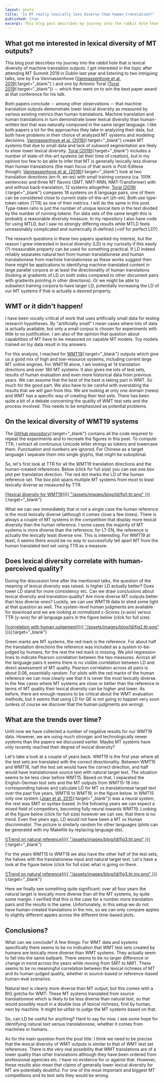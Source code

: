 ```yaml
---
layout: posts
title: "Is MT really lexically less diverse than human translation?"
published: true
excerpt: This blog post describes my journey into the rabbit hole that is lexical diversity of machine translation outputs. We take a look at lexical diversity of WMT19 systems and test sets.
---
```


## What got me interested in lexical diversity of MT outputs?

This blog post describes my journey into the rabbit hole that is lexical diversity of machine translation outputs. I got interested in the topic after attending MT Summit 2019 in Dublin last year and listening to two intriguing talks, one by Eva Vanmassenhove ([Vanmassenhove et al. 2019](https://www.aclweb.org/anthology/W19-6622/){:target="_blank"} ) and one by Antonio Toral ([Toral 2019](https://www.aclweb.org/anthology/W19-6627/){:target="_blank"})  -- which then went on to win the best paper award at that conference for his talk. 

Both papers conclude -- among other observations -- that machine translation outputs demonstrate lower lexical diversity as measured by various existing metrics than human translations. Machine translation and human translations in turn demonstrate lower lexical diversity than human-written text that was naturally composed in the same target language. I like both papers a lot for the approaches they take in analyzing their data, but both have problems in their choice of analyzed MT systems and modeling decisions.  [Vanmassenhove et al. (2019)](https://www.aclweb.org/anthology/W19-6622/){:target="_blank"} create MT systems that due to small data and lack of subword segmentation are likely to show lower lexical diversity. [Toral (2019)](https://www.aclweb.org/anthology/W19-6627/){:target="_blank"} includes a number of state-of-the-art systems (at their time of creation), but in my opinion too few to be able to infer that MT is generally lexically less diverse than human translations (the main focus of that work is Post-Editese though). 
[Vanmassenhove et al. (2019)](https://www.aclweb.org/anthology/W19-6622/){:target="_blank"}  look at two translation directions (en-fr, en-es) with small training corpora (ca. 100K sentences) and three MT flavors (SMT, NMT-RNN, NMT-Transformer) with and without back-translation, 12 systems altogether. [Toral (2019)](https://www.aclweb.org/anthology/W19-6627/){:target="_blank"} compares 18 systems on 6 language pairs, one of them can be considered close to current state-of-the-art (zh-en). Both use type-token ration (TTR) as one of their metrics. I will do the same in this post. Type-token ratio is just the number of unique lexical item in the text divided by the number of running tokens. For data sets of the same length this is probably a reasonable diversity measure. In my repository I also have code for using MTLD, but I saw no strongly differing results while MTLD feels unreasonably complicated and numerically ill-defined (+inf for perfect LD?). 

The research questions in these two papers sparked my interest, but the reason I grew interested in lexical diversity (LD) is my curiosity if this easily (?) measurable property can be used for something practical. If LD indeed reliably separates natural text from human translationese and human translationese from machine translationese as these works suggest then there might be applications to identifying machine-translated content in large parallel corpora or at least the directionality of human translations (looking at gradients of LD on both sides compared to other document pairs with gradients pointing in other directions). Or we might be able to subselect training corpora to have larger LD, potentially increasing the LD of our MT systems if that is actually a desired property. 

## WMT or it didn't happen!

I have been vocally critical of work that uses artificially small data for testing research hypotheses. By "artificially small" I mean cases where lots of data is actually available, but only a small corpus is chosen for experiments with little to no justification. I am also of the opinion that question about capabilities of MT have to be measured on capable MT models. Toy models trained on toy data result in toy answers. 

For this analysis, I reached for [WMT19](https://www.aclweb.org/anthology/W19-5301/){:target="_blank"} outputs  which give us a good mix of high and low-resource systems, including current large MT online engines. For WMT19 alone, I am looking at 14 translation directions and over 180 MT systems. It also gives me lots of test sets, results of human evaluation and even more historical data from previous years. We can assume that the best of the best is taking part in WMT. So much for the good part. We also have to be careful with overstating the results that we will gain from this. We are looking at only one domain (news) and WMT has a specific way of creating their test sets. There has been quite a bit of a debate concerning the quality of WMT test sets and the process involved. This needs to be emphasized as potential problems.

## On the lexical diversity of WMT19 systems

The [GitHub repository](https://github.com/emjotde/diversity){:target="_blank"} contains all the code required to repeat the experiments and to recreate the figures in this post. To compute TTR, I extract all continuous Unicode letter strings as tokens and lowercase them. Punctuation and numbers are ignored. For Chinese as a target language I separate them into single glyphs, that might be suboptimal.

So, let's first look at TTR for all the WMT19 translation directions and the human-created references. Below (click for full size) you can see one box plot per translation direction. The red dot marks the LD of the human reference set. The box plot spans multiple MT systems from most to least lexically diverse as measured by TTR. 

[![lexical diversity for WMT19]({{ "/assets/images/blog/ld/fig1.ttr.png" }})](/assets/images/blog/ld/fig1.ttr.png){:target="_blank"}

What we can see immediately that in not a single case the human reference is the most lexically diverse (although it comes close a few times). There is always a couple of MT systems in the competition that display more lexical diversity than the human reference. I some cases the majority of MT systems is more diverse than the reference; for LT-EN, the reference is actually the lexically least diverse one. This is interesting. For WMT19 at least, it seems there would be no way to successfully tell apart MT from the human translated test set using TTR as a measure. 

## Does lexical diversity correlate with human-perceived quality?

During the discussion time after the mentioned talks, the question of the meaning of lexical diversity was raised. Is higher LD actually better? Does lower LD stand for more consistency etc. Can we draw conclusions about lexical diversity and translation quality? Are more diverse MT outputs better than less diverse ones? Luckily, we can use WMT19 data to shed some light at that question as well. The system-level human judgments are available for download and we are looking at normalized z-Scores (x-axis) versus TTR (y-axis) for all language pairs in the figure below (click for full size). 

[![correlation with human judgement]({{ "/assets/images/blog/ld/fig2.ttr.png" }})](/assets/images/blog/ld/fig2.ttr.png){:target="_blank"}

Green marks are MT systems, the red mark is the reference. For about half the translation directions the reference was included as a system to-be-judged by humans, for the rest the red mark is missing. We plot regression lines to indicate Pearson correlation between the two measures. Across all the language pairs it seems there is no visible correlation between LD and direct assessment of MT quality. Pearson correlation across all pairs is about 0.06, essentially random. For plots with the red marks of the human reference we can now clearly see that it is never the most lexically diverse. In the few cases where MT systems are close or better than the reference in terms of MT quality their lexical diversity can be higher and lower. As before, there are enough reasons to be critical about the WMT evaluation methods, but it seems that using LD for QE is not going to happen very soon (unless of course we discover that the human judgments are wrong).

## What are the trends over time?

Until now we have collected a number of negative results for our WMT19 data. However, we are using much stronger and technologically newer systems than the papers we discussed earlier. Maybe MT systems have only recently reached their degree of lexical diversity? 

Let's take a look at a couple of years back. WMT19 is the first year where all the test sets are translated with the correct directionality. Between WMT15 and WMT18, half the test set would have the correct direction, and half would have translationese source text with natural target text. The situation seems to be less clear before WMT15. Based on that, I separated the English-German test sets and the MT outputs from WMT15-18 into corresponding halves and calculate LD for MT vs translationese target text over the past five years, WMT15 to WMT19, in the figure below. In WMT15 only one system ([Jean et al. 2015](https://www.aclweb.org/anthology/W15-3014/){:target="_blank"}) was a neural system, the rest was SMT or syntax-based. In the following years we can expect a mixed field of competitors, becoming fully neural towards WMT19. Looking at the figure below (click for full size) however we can see, that there is no trend. Even five years ago, LD would not have been a MT vs Human discriminator. The picture is similarly random for other languages (plots can be generated with my Makefile by replacing language ids).

[![Trend on natural reference]({{ "/assets/images/blog/ld/fig3.ttr.png" }})](/assets/images/blog/ld/fig3.ttr.png){:target="_blank"}

For the years WMT15 to WMT18 we also have the other half of the test sets, the halves with the translationese input and natural target text. Let's have a look at the figure below (click for full size) what is going on there. 

[![Trend on natural reference]({{ "/assets/images/blog/ld/fig3.ttr.inv.png" }})](/assets/images/blog/ld/fig3.ttr.inv.png){:target="_blank"}

Here we finally see something quite significant: over all four years the natural target is lexically more diverse than all the MT systems, by quite some margin. I verified that this is the case for a number more translation pairs and the results is the same. Unfortunately, in this setup we do not have human-created translations in the mix, so we can only compare apples to slightly different apples across the different time-based plots. 


## Conclusions?

What can we conclude? A few things: For WMT data and systems specifically there seems to be no indication that WMT test sets created by humans are lexically more diverse than WMT systems. They actually seem to fall into the same ballpark. There seems to be no larger difference or change in trend across the years while moving from SMT to NMT. There seems to be no meaningful correlation between the lexical richness of MT and its human-judged quality, whether in source-based or reference-based human-eval scenarios. 

Natural text is clearly more diverse than MT output, but this comes with a BIG gotcha for WMT: These MT systems translated from source translationese which is likely to be less diverse than natural text, so that would possibly result in a double loss of lexical richness, first by human, next by machine. It might be unfair to judge the MT systems based on that. 

So, can LD be useful for anything? Hard to say for now. I see some hope for identifying natural text versus translationese, whether it comes from machines or humans. 

As for the main question from the post title: I think we need to be precise that the lexical diversity of WMT outputs is similar to that of WMT test set references. There is the very real possibility that WMT translations are of a lower quality than other translations although they have been ordered from professional agencies etc. I have no evidence for or against that. However, these results also mean that claims of generally lower lexical diversity for MT are potentially doubtful. For one of the most important and biggest MT competitions and its test sets they would be wrong. 